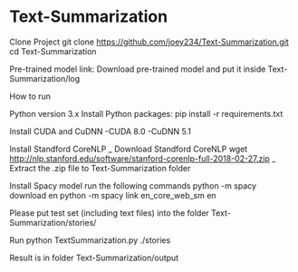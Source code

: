 # Text-Summarization

Clone Project
git clone https://github.com/joey234/Text-Summarization.git
cd Text-Summarization


Pre-trained model link: 
Download pre-trained model and put it inside Text-Summarization/log

How to run

Python version 3.x
Install Python packages:
pip install -r requirements.txt


Install CUDA and CuDNN
-CUDA 8.0
-CuDNN 5.1

Install Standford CoreNLP
_ Download Standford CoreNLP
wget http://nlp.stanford.edu/software/stanford-corenlp-full-2018-02-27.zip
_ Extract the .zip file to Text-Summarization folder
 
Install Spacy model
run the following commands
python -m spacy download en
python -m spacy link en_core_web_sm en

Please put test set (including text files) into the folder Text-Summarization/stories/

Run
python TextSummarization.py ./stories

Result is in folder Text-Summarization/output

